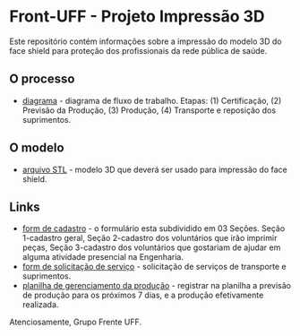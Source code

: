 # Front-UFF - Projeto Impressão 3D
Este repositório contém informações sobre a impressão do modelo 3D do face shield para proteção dos profissionais da rede pública de saúde.

## O processo
* [diagrama](https://github.com/front-uff/face-shield/blob/master/Produ%C3%A7%C3%A3o%20Impress%C3%A3o%203D.png) - diagrama de fluxo de trabalho. Etapas: (1) Certificação, (2) Previsão da Produção, (3) Produção, (4) Transporte e reposição dos suprimentos.

## O modelo
* [arquivo STL](https://github.com/front-uff/face-shield/blob/master/FRONT-UFF_Projeto_FaceShield-UFF-LAMMOC_v5.0_FINAL.stl) - modelo 3D que deverá ser usado para impressão do face shield.

## Links
* [form de cadastro](https://docs.google.com/forms/d/e/1FAIpQLSdFPDlcjhsMMDoAWQcDvu4kVBwjNyHbU-FldtyZqjQOhJpadg/viewform?usp=sf_link) - o formulário esta subdividido em 03 Seções. Seção 1-cadastro geral, Seção 2-cadastro dos voluntários que irão imprimir peças, Seção 3-cadastro dos voluntários que gostariam de ajudar em alguma atividade presencial na Engenharia.
* [form de solicitação de serviço](https://docs.google.com/forms/d/e/1FAIpQLScmVSwgP-cyMY1-ULJx2Oggd1KwDETfZByNtsV6e-jH_dta5w/viewform?usp=sf_link) - solicitação de serviços de transporte e suprimentos.
* [planilha de gerenciamento da produção](https://docs.google.com/spreadsheets/d/1ngtxewBnuMOaN85QsyF6dQlnRIhlqPvghXnWPUqNe_0/edit?usp=sharing) - registrar na planilha a previsão de produção para os próximos 7 dias, e a produção efetivamente realizada.

Atenciosamente,
Grupo Frente UFF.
